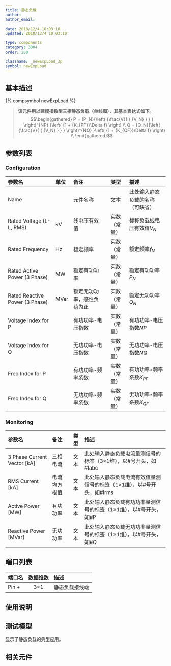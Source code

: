 ```yaml
---
title: 静态负载
author: 
author_email:

date: 2018/12/4 10:03:10
updated: 2018/12/4 10:03:10

type: components
category: 3004
order: 200

classname: _newExpLoad_3p
symbol: newExpLoad
---
```

## 基本描述
{% compsymbol newExpLoad %}

> **该元件用以建模指数型三相静态负载（单线图），其基本表达式如下。**
> $$\begin{gathered}
  P = {P_N}{\left( {\frac{V}{ { {V_N} } } } \right)^{NP} }\left( {1 + {K_{PF}}\Delta f} \right) \\
  Q = {Q_N}{\left( {\frac{V}{ { {V_N} } } } \right)^{NQ} }\left( {1 + {K_{QF}}\Delta f} \right) \\ 
\end{gathered}$$

## 参数列表
### Configuration
| 参数名 | 单位 | 备注 | 类型 | 描述 |
| :--- | :--- | :--- | :--: | :--- |
| Name |  | 元件名称 | 文本 | 此处输入静态负载的名称（可缺省） |
| Rated Voltage (L-L, RMS) | kV | 线电压有效值 | 实数（常量） | 标称负载线电压有效值$V_N$ |
| Rated Frequency | Hz | 额定频率 | 实数（常量） | 额定频率$f_N$ |
| Rated Active Power (3 Phase) | MW | 额定有功功率 | 实数（常量） | 额定有功功率$P_N$ |
| Rated Reactive Power (3 Phase) | MVar | 额定无功功率，感性负荷为正 | 实数（常量） | 额定无功功率$Q_N$ |
| Voltage Index for P |  | 有功功率-电压指数 | 实数（常量） | 有功功率-电压指数$NP$ |
| Voltage Index for Q |  | 无功功率-电压指数 | 实数（常量） | 无功功率-电压指数$NQ$ |
| Freq Index for P |  | 有功功率-频率系数 | 实数（常量） |  有功功率-频率系数$K_{PF}$ |
| Freq Index for Q |  | 无功功率-频率系数 | 实数（常量） | 无功功率-频率系数$K_{QF}$ |

### Monitoring
| 参数名 | 备注 | 类型 | 描述 |
| :--- | :--- | :--: | :--- |
| 3 Phase Current Vector \[kA\] | 三相电流 | 文本 | 此处输入静态负载电流量测信号的标签（3×1维），以#号开头，如#Iabc |
| RMS Current \[kA\] | 电流均方根值 | 文本 | 此处输入静态负载电流有效值量测信号的标签（1×1维），以#号开头，如#Irms |
| Active Power \[MW\] | 有功功率 | 文本 | 此处输入静态负载有功功率量测信号的标签（1×1维），以#号开头，如#P |
| Reactive Power \[MVar\] | 无功功率 | 文本 | 此处输入静态负载无功功率量测信号的标签（1×1维），以#号开头，如#Q |


## 端口列表

| 端口名 | 数据维数 | 描述 |
| :--- | :--:  | :--- |
| Pin + | 3×1 |静态负载接线端 |                   

## 使用说明


## 测试模型
[<test name>](<test link>)显示了静态负载的典型应用。

## 相关元件


